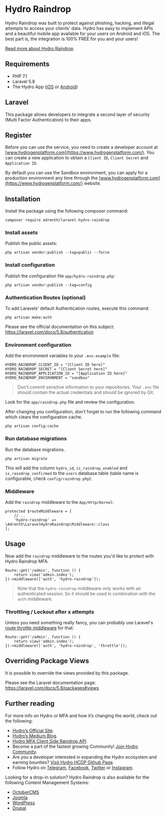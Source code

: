 # Hydro Raindrop

Hydro Raindrop was built to protect against phishing, hacking, and illegal attempts to access your clients' data. Hydro has easy to implement APIs and a beautiful mobile app available for your users on Android and iOS. The best part is, the integration is 100% FREE for you and your users!

[Read more about Hydro Raindrop](https://www.hydrogenplatform.com/hydro-raindrop)

## Requirements

- PHP 7.1
- Laravel 5.8
- The Hydro App ([iOS](https://itunes.apple.com/app/id1406519814) or [Android](https://play.google.com/store/apps/details?id=com.hydrogenplatform.hydro))

## Laravel

This package allows developers to integrate a second layer of security (Multi Factor Authentication) to their apps.

## Register

Before you can use the service, you need to create a developer account at [www.hydrogenplatform.com](https://www.hydrogenplatform.com/). 
You can create a new application to obtain a `Client ID`, `Client Secret` and `Application ID`.

By default you can use the Sandbox environment, you can apply for a production environment any time through the [www.hydrogenplatform.com](https://www.hydrogenplatform.com/) website.

## Installation

Install the package using the following composer command:

```
composer require adrenth/laravel-hydro-raindrop
```

### Install assets

Publish the public assets:

```
php artisan vendor:publish --tag=public --force
```

### Install configuration

Publish the configuration file `app/hydro-raindrop.php`:

```
php artisan vendor:publish --tag=config
```

### Authentication Routes (optional)

To add Laravels' default Authentication routes, execute this command:

```
php artisan make:auth
```

Please see the official documentation on this subject: https://laravel.com/docs/5.8/authentication

### Environment configuration

Add the environment variables to your `.env.example` file:

```
HYDRO_RAINDROP_CLIENT_ID = "[Client ID here]"
HYDRO_RAINDROP_SECRET = "[Client Secret here]"
HYDRO_RAINDROP_APPLICATION_ID = "[Application ID here]"
HYDRO_RAINDROP_ENVIRONMENT = "sandbox"
```

> Don't commit sensitive information to your repositories. Your `.env` file should contain the actual credentials and should be ignored by Git.

Look for the `app/raindrop.php` file and review the configuration.

After changing you configuration, don't forget to run the following command which clears the configuration cache.

```
php artisan config:cache
```

### Run database migrations

Run the database migrations.

```
php artisan migrate
```

This will add the column `hydro_id`, `is_raindrop_enabled` and `is_raindrop_confirmed` to the `users` database table (table name is configurable, check `config/raindrop.php`).

### Middleware

Add the `raindrop` middleware to the `App/Http/Kernel`:

```
protected $routeMiddleware = [
    // ..
    'hydro-raindrop' => \Adrenth\LaravelHydroRaindrop\Middleware::class
];
```

## Usage

Now add the `raindrop` middleware to the routes you'd like to protect with Hydro Raindrop MFA.

```
Route::get('/admin', function () {
    return view('admin.index');
})->middleware(['auth', 'hydro-raindrop']);
```
> Note that the `hydro-raindrop` middleware only works with an authenticated session. So it should be used in combination with the `auth` middleware.

### Throttling / Lockout after x attempts

Unless you need something really fancy, you can probably use Laravel's [route throttle middleware](https://laravel.com/docs/5.8/middleware) for that:

```
Route::get('/admin', function () {
    return view('admin.index');
})->middleware(['auth', 'hydro-raindrop', 'throttle']);
```

## Overriding Package Views

It is possible to override the views provided by this package. 

Please see the Laravel documentation page: https://laravel.com/docs/5.8/packages#views

## Further reading

For more info on Hydro or MFA and how it’s changing the world, check out the following:

* [Hydro’s Official Site](https://www.hydrogenplatform.com/).
* [Hydro’s Medium Blog](https://medium.com/hydrogen-api).
* [Hydro MFA Client Side Raindrop API](https://www.hydrogenplatform.com/docs/hydro/v1/).
* Become a part of the fastest growing Community! [Join Hydro Community](https://github.com/HydroCommunity).
* Are you a developer interested in expanding the Hydro ecosystem and earning bounties? [Visit Hydro HCDP Github Page](https://github.com/HydroBlockchain/hcdp/issues).
* Follow Hydro on [Telegram](https://t.me/projecthydro), [Facebook](https://www.facebook.com/hydrogenplatform), [Twitter](https://twitter.com/hydrogenapi) or [Instagram](https://www.instagram.com/hydrogenplatform/).

Looking for a drop-in solution? Hydro Raindrop is also available for the following Content Management Systems:

- [OctoberCMS](https://octobercms.com/plugin/hydrocommunity-raindrop)
- [Joomla](https://extensions.joomla.org/extension/hydro-raindrop-mfa/)
- [WordPress](https://nl.wordpress.org/plugins/wp-hydro-raindrop/)
- [Drupal](https://www.drupal.org/project/hydro_mfa)
